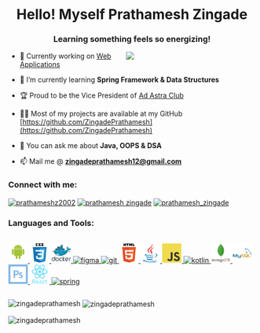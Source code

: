 
<h1 align="center">Hello! Myself Prathamesh Zingade</h1>
<h3 align="center">Learning something feels so energizing!</h3>

<img src="https://media3.giphy.com/media/v1.Y2lkPTc5MGI3NjExa3FlaDg4b2M2dGZodnRpbXlza3I5MGNnemMxcWN2Z3lvdzVvNGNlbyZlcD12MV9pbnRlcm5hbF9naWZfYnlfaWQmY3Q9cw/Ll22OhMLAlVDb8UQWe/giphy.gif" width="264" align ="right" class="giphy-embed"/>

- 🔭 Currently working on [Web Applications](https://github.com/ZingadePrathamesh/EventManager)

- 🌱 I’m currently learning **Spring Framework & Data Structures**

- 🏆 Proud to be the Vice President of [Ad Astra Club](https://www.linkedin.com/company/adastraofficial)

- 👨‍💻 Most of my projects are available at my GitHub [https://github.com/ZingadePrathamesh](https://github.com/ZingadePrathamesh)

- 💬 You can ask me about **Java, OOPS & DSA**

- 📫 Mail me @ **zingadeprathamesh12@gmail.com**

<h3 align="left">Connect with me:</h3>
<p align="left">
<a href="https://twitter.com/prathameshz2002" target="blank"><img align="center" src="https://raw.githubusercontent.com/rahuldkjain/github-profile-readme-generator/master/src/images/icons/Social/twitter.svg" alt="prathameshz2002" height="30" width="40" style = "margin-right: 4;" /></a>
<a href="https://linkedin.com/in/prathamesh zingade" target="blank"><img align="center" src="https://raw.githubusercontent.com/rahuldkjain/github-profile-readme-generator/master/src/images/icons/Social/linked-in-alt.svg" alt="prathamesh zingade" height="30" width="40" style = "margin-right: 4;"/></a>
<a href="https://www.leetcode.com/prathamesh_zingade" target="blank"><img align="center" src="https://raw.githubusercontent.com/rahuldkjain/github-profile-readme-generator/master/src/images/icons/Social/leet-code.svg" alt="prathamesh_zingade" height="30" width="40" style = "margin-right: 4;" /></a>
</p>

<h3 align="left">Languages and Tools:</h3>
<div style="display: flex; flex-direction:row; justify-content: space-between;">

<p align="left"> <a href="https://developer.android.com" target="_blank" rel="noreferrer"> <img src="https://raw.githubusercontent.com/devicons/devicon/master/icons/android/android-original-wordmark.svg" alt="android" width="40" height="40"/> </a> <a href="https://www.w3schools.com/css/" target="_blank" rel="noreferrer"> <img src="https://raw.githubusercontent.com/devicons/devicon/master/icons/css3/css3-original-wordmark.svg" alt="css3" width="40" height="40"/> </a> <a href="https://www.docker.com/" target="_blank" rel="noreferrer"> <img src="https://raw.githubusercontent.com/devicons/devicon/master/icons/docker/docker-original-wordmark.svg" alt="docker" width="40" height="40"/> </a> <a href="https://www.figma.com/" target="_blank" rel="noreferrer"> <img src="https://www.vectorlogo.zone/logos/figma/figma-icon.svg" alt="figma" width="40" height="40"/> </a> <a href="https://git-scm.com/" target="_blank" rel="noreferrer"> <img src="https://www.vectorlogo.zone/logos/git-scm/git-scm-icon.svg" alt="git" width="40" height="40"/> </a> <a href="https://www.w3.org/html/" target="_blank" rel="noreferrer"> <img src="https://raw.githubusercontent.com/devicons/devicon/master/icons/html5/html5-original-wordmark.svg" alt="html5" width="40" height="40"/> </a> <a href="https://www.java.com" target="_blank" rel="noreferrer"> <img src="https://raw.githubusercontent.com/devicons/devicon/master/icons/java/java-original.svg" alt="java" width="40" height="40"/> </a> <a href="https://developer.mozilla.org/en-US/docs/Web/JavaScript" target="_blank" rel="noreferrer"> <img src="https://raw.githubusercontent.com/devicons/devicon/master/icons/javascript/javascript-original.svg" alt="javascript" width="40" height="40"/> </a> <a href="https://kotlinlang.org" target="_blank" rel="noreferrer"> <img src="https://www.vectorlogo.zone/logos/kotlinlang/kotlinlang-icon.svg" alt="kotlin" width="40" height="40"/> </a> <a href="https://www.mongodb.com/" target="_blank" rel="noreferrer"> <img src="https://raw.githubusercontent.com/devicons/devicon/master/icons/mongodb/mongodb-original-wordmark.svg" alt="mongodb" width="40" height="40"/> </a> <a href="https://www.mysql.com/" target="_blank" rel="noreferrer"> <img src="https://raw.githubusercontent.com/devicons/devicon/master/icons/mysql/mysql-original-wordmark.svg" alt="mysql" width="40" height="40"/> </a> <a href="https://www.photoshop.com/en" target="_blank" rel="noreferrer"> <img src="https://raw.githubusercontent.com/devicons/devicon/master/icons/photoshop/photoshop-line.svg" alt="photoshop" width="40" height="40"/> </a> <a href="https://reactjs.org/" target="_blank" rel="noreferrer"> <img src="https://raw.githubusercontent.com/devicons/devicon/master/icons/react/react-original-wordmark.svg" alt="react" width="40" height="40"/> </a> <a href="https://spring.io/" target="_blank" rel="noreferrer"> <img src="https://www.vectorlogo.zone/logos/springio/springio-icon.svg" alt="spring" width="40" height="40"/> </a> </p>
  
</div>


<p><img align="left" src="https://github-readme-stats.vercel.app/api/top-langs?username=zingadeprathamesh&show_icons=true&locale=en&layout=compact" alt="zingadeprathamesh" /></p>

<p>&nbsp;<img align="center" src="https://github-readme-stats.vercel.app/api?username=zingadeprathamesh&show_icons=true&locale=en" alt="zingadeprathamesh" /></p>

<p><img align="center" src="https://github-readme-streak-stats.herokuapp.com/?user=zingadeprathamesh&" alt="zingadeprathamesh" /></p>

